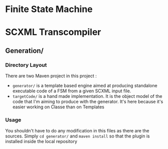# Finite State Machine
# SCXML Transcompiler
## Generation/

### Directory Layout

There are two Maven project in this project :
* `generator/` is a template based engine aimed at producing standalone executable code of a FSM from a given SCXML input file.
* `targetCode/` is a hand made implementation. It is the object model of the code that I'm aiming to produce with
the generator. It's here because it's easier working on Classe than on Templates

### Usage

You shouldn't have to do any modification in this files as there are the sources.
Simply `cd generator/` and `maven install` so that the plugin is installed inside the local repository